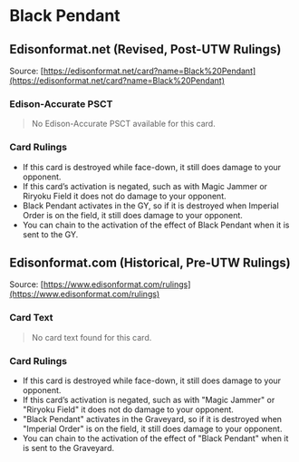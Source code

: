 # Black Pendant

## Edisonformat.net (Revised, Post-UTW Rulings)

Source: [https://edisonformat.net/card?name=Black%20Pendant](https://edisonformat.net/card?name=Black%20Pendant)

### Edison-Accurate PSCT

> No Edison-Accurate PSCT available for this card.

### Card Rulings

*   If this card is destroyed while face-down, it still does damage to your opponent.
*   If this card’s activation is negated, such as with Magic Jammer or Riryoku Field it does not do damage to your opponent.
*   Black Pendant activates in the GY, so if it is destroyed when Imperial Order is on the field, it still does damage to your opponent.
*   You can chain to the activation of the effect of Black Pendant when it is sent to the GY.


## Edisonformat.com (Historical, Pre-UTW Rulings)

Source: [https://www.edisonformat.com/rulings](https://www.edisonformat.com/rulings)

### Card Text

> No card text found for this card.

### Card Rulings

*   If this card is destroyed while face-down, it still does damage to your opponent.
*   If this card’s activation is negated, such as with "Magic Jammer" or "Riryoku Field" it does not do damage to your opponent.
*   "Black Pendant" activates in the Graveyard, so if it is destroyed when "Imperial Order" is on the field, it still does damage to your opponent.
*   You can chain to the activation of the effect of "Black Pendant" when it is sent to the Graveyard.


